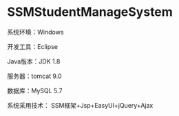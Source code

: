 # SSMStudentManageSystem
系统环境：Windows

开发工具：Eclipse

Java版本：JDK 1.8

服务器：tomcat 9.0

数据库：MySQL 5.7

系统采用技术： SSM框架+Jsp+EasyUI+jQuery+Ajax
